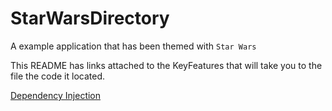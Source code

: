 # StarWarsDirectory

A example application that has been themed with `Star Wars`

This README has links attached to the KeyFeatures that will take you to the file the code it located.

<!--### Key Features:-->
[Dependency Injection](x-source-tag://DependencyInjection)
<!--- Protocol Composition-->
<!--- [REST](x-source-tag://REST) endpoint consumption-->
<!--- Local Storage to a [`SQL` database](x-source-tag://SQLDatabase)-->
<!--- [Radial button effects](x-source-tag://RadialButton)-->
<!--- Some sweet transitions [Dizove Animation](x-source-tag://DizolveAnimation), [Stars Animation](x-source-tag://StarsAnimation)-->
<!--- Customisable [Logs](x-source-tag://Logs) -->
<!--- [Color Literals](x-source-tag://ColorLiterals)-->
<!--- [@IBInspectable](x-source-tag://IBInspectable)-->
<!---->
<!---->
<!--## Sneak peek-->
<!---->
<!--<br>-->
<!---->
<!--<img src="https://github.com/MacMeDan/StarWarsDirectory/blob/master/Media/StarWarsDirectory.gif" width=50%>-->
<!---->
<!--<br>-->

